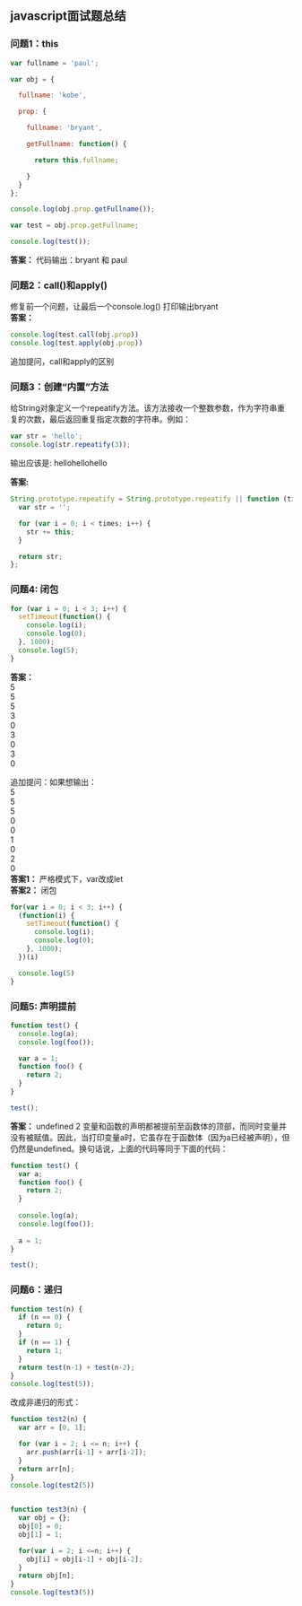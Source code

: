 ## javascript面试题总结

### 问题1：this

```js
var fullname = 'paul';

var obj = {

  fullname: 'kobe',

  prop: {

    fullname: 'bryant',

    getFullname: function() {

      return this.fullname;

    }
  }
};

console.log(obj.prop.getFullname());

var test = obj.prop.getFullname;

console.log(test());
```
**答案：** 代码输出：bryant 和 paul

### 问题2：call()和apply()

修复前一个问题，让最后一个console.log() 打印输出bryant      
**答案：**   
  
```js   
console.log(test.call(obj.prop))
console.log(test.apply(obj.prop))
```
追加提问，call和apply的区别

### 问题3：创建“内置”方法

给String对象定义一个repeatify方法。该方法接收一个整数参数，作为字符串重复的次数，最后返回重复指定次数的字符串。例如：

```js
var str = 'hello';
console.log(str.repeatify(3));
```

输出应该是: hellohellohello

**答案:**

```js
String.prototype.repeatify = String.prototype.repeatify || function (times) {
  var str = '';

  for (var i = 0; i < times; i++) {
    str += this;
  }

  return str;
};
```

### 问题4: 闭包
```js
for (var i = 0; i < 3; i++) {
  setTimeout(function() {
    console.log(i);
    console.log(0);
  }, 1000);
  console.log(5);
}
```
**答案：**       
5    
5    
5       
3    
0    
3    
0    
3     
0

追加提问：如果想输出：    
5     
5     
5      
0     
0      
1     
0      
2      
0     
**答案1：** 严格模式下，var改成let     
**答案2：** 闭包    

```js
for(var i = 0; i < 3; i++) {
  (function(i) {
    setTimeout(function() {
      console.log(i);
      console.log(0);
    }, 1000);
  })(i)

  console.log(5)
}
```
### 问题5: 声明提前

```js
function test() {
  console.log(a);
  console.log(foo());

  var a = 1;
  function foo() {
    return 2;
  }
}

test();
```
**答案：** undefined 2
变量和函数的声明都被提前至函数体的顶部，而同时变量并没有被赋值。因此，当打印变量a时，它虽存在于函数体（因为a已经被声明），但仍然是undefined。换句话说，上面的代码等同于下面的代码：

```js
function test() {
  var a;
  function foo() {
    return 2;
  }
  
  console.log(a);
  console.log(foo());
  
  a = 1;
}

test();
```

### 问题6：递归

```js
function test(n) {
  if (n == 0) {
    return 0;
  }
  if (n == 1) {
    return 1;
  }
  return test(n-1) + test(n-2);
}
console.log(test(5));
```
改成非递归的形式：

```js
function test2(n) {
  var arr = [0, 1];

  for (var i = 2; i <= n; i++) {
    arr.push(arr[i-1] + arr[i-2]);
  }
  return arr[n];
}
console.log(test2(5))


function test3(n) {
  var obj = {};
  obj[0] = 0;
  obj[1] = 1;

  for(var i = 2; i <=n; i++) {
    obj[i] = obj[i-1] + obj[i-2];
  }
  return obj[n];
}
console.log(test3(5))
```







